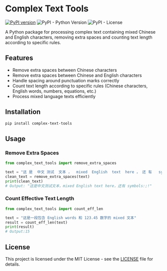# Complex Text Tools

[![PyPI version](https://badge.fury.io/py/complex-text-tools.svg)](https://badge.fury.io/py/complex-text-tools)
![PyPI - Python Version](https://img.shields.io/pypi/pyversions/complex-text-tools)
![PyPI - License](https://img.shields.io/pypi/l/complex-text-tools)

A Python package for processing complex text containing mixed Chinese and English characters, removing extra spaces and counting text length according to specific rules.

## Features

- Remove extra spaces between Chinese characters
- Remove extra spaces between Chinese and English characters
- Handle spacing around punctuation marks correctly
- Count text length according to specific rules (Chinese characters, English words, numbers, equations, etc.)
- Process mixed language texts efficiently

## Installation

```bash
pip install complex-text-tools
```

## Usage

### Remove Extra Spaces

```python
from complex_text_tools import remove_extra_spaces

text = "这 是  中文 测试  文本 ，  mixed  English  text  here ， 还 有   symbols :  ;  !  "
clean_text = remove_extra_spaces(text)
print(clean_text)
# Output: "这是中文测试文本，mixed English text here，还有 symbols:;!"
```

### Count Effective Text Length

```python
from complex_text_tools import count_eff_len

text = "这是一段包含 English words 和 123.45 数字的 mixed 文本"
result = count_eff_len(text)
print(result)
# Output:15
```

## License

This project is licensed under the MIT License - see the [LICENSE](LICENSE) file for details.